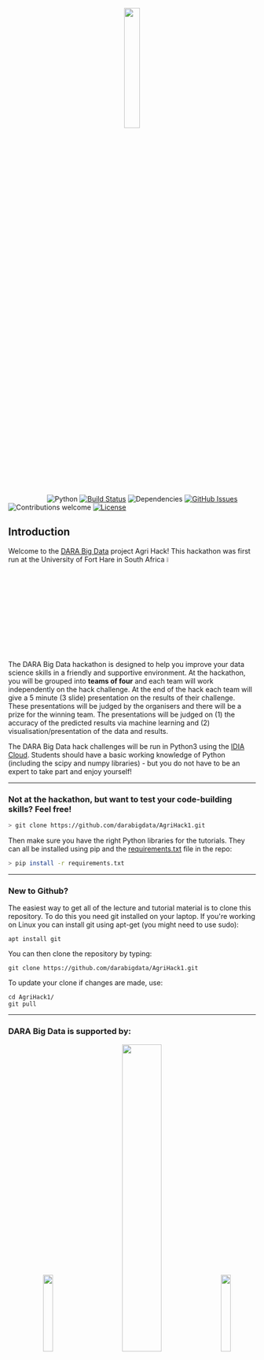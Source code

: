 
<p align="center"><img width=25% src="https://github.com/idia-astro/hackathon-Sol-Plaatje/tree/master/CHALLENGE-2/media/idia_square_logo.png"></p>

&nbsp;&nbsp;&nbsp;&nbsp;&nbsp;&nbsp;&nbsp;&nbsp;&nbsp;&nbsp;&nbsp;&nbsp;&nbsp;&nbsp;&nbsp;&nbsp;&nbsp;&nbsp;&nbsp;
![Python](https://img.shields.io/badge/python-v3.6+-blue.svg)
[![Build Status](https://travis-ci.org/darabigdata/IDWBotswana.svg?branch=master)](https://travis-ci.org/darabigdata/IDWBotswana)
![Dependencies](https://img.shields.io/badge/dependencies-up%20to%20date-brightgreen.svg)
[![GitHub Issues](https://img.shields.io/github/issues/darabigdata/IDWBotswana.svg)](https://github.com/darabigdata/IDWBotswana/issues)
![Contributions welcome](https://img.shields.io/badge/contributions-welcome-orange.svg)
[![License](https://img.shields.io/cran/l/devtools.svg)](https://opensource.org/licenses/gpl-license)


## Introduction
 Welcome to the [DARA Big Data](https://www.darabigdata.com) project Agri Hack! This hackathon was first run at the University of Fort Hare in South Africa <img src="https://github.com/darabigdata/AgriHack1/blob/master/media/animated-south-african-flag-2.gif" width=5%>

The DARA Big Data hackathon is designed to help you improve your data science skills in a friendly and supportive environment. At the hackathon, you will be grouped into **teams of four** and each team will work independently on the hack challenge. At the end of the hack each team will give a 5 minute (3 slide) presentation on the results of their challenge. These presentations will be judged by the organisers and there will be a prize for the winning team. The presentations will be judged on (1) the accuracy of the predicted results via machine learning and (2) visualisation/presentation of the data and results.

The DARA Big Data hack challenges will be run in Python3 using the [IDIA Cloud](idia.ac.za/research-and-projects/african-research-cloud). Students should have a basic working knowledge of Python (including the scipy and numpy libraries) - but you do not have to be an expert to take part and enjoy yourself!



-----

### Not at the hackathon, but want to test your code-building skills? Feel free!

```bash
> git clone https://github.com/darabigdata/AgriHack1.git
```

Then make sure you have the right Python libraries for the tutorials. They can all be installed using pip and the [requirements.txt](https://github.com/darabigdata/AgriHack1/blob/master/requirements.txt) file in the repo:

```bash
> pip install -r requirements.txt
```

-----

### New to Github?

The easiest way to get all of the lecture and tutorial material is to clone this repository. To do this you need git installed on your laptop. If you're working on Linux you can install git using apt-get (you might need to use sudo):

```
apt install git
```

You can then clone the repository by typing:

```
git clone https://github.com/darabigdata/AgriHack1.git
```

To update your clone if changes are made, use:

```
cd AgriHack1/
git pull
```

-----

### DARA Big Data is supported by:

<p align="center"><img width=20% src="https://github.com/darabigdata/IDWBotswana/blob/master/media/Newton-Fund-Master-rgb.jpg", hspace="20"><img width=40% src="https://github.com/darabigdata/IDWBotswana/blob/master/media/stfc_logo.png", hspace="20"><img width=20% src="https://github.com/darabigdata/IDWBotswana/blob/master/media/dst_logo_crop.jpeg"></p>
